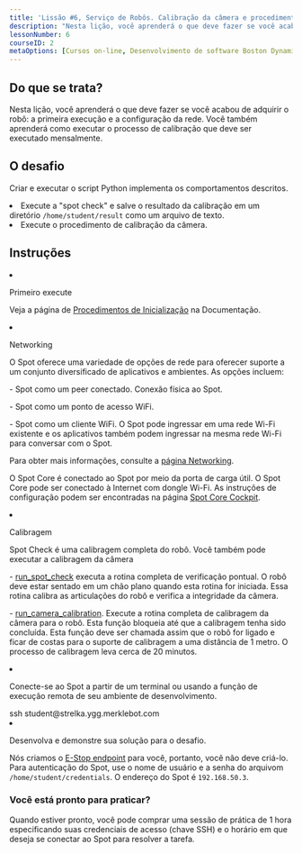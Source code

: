 ```yaml
---
title: 'Lissão #6, Serviço de Robôs. Calibração da câmera e procedimento de "Verificação do Spot"'
description: "Nesta lição, você aprenderá o que deve fazer se você acabou de adquirir o robô: a primeira execução e a configuração da rede. Você também aprenderá como executar o processo de calibração que deve ser executado mensalmente."
lessonNumber: 6
courseID: 2
metaOptions: [Cursos on-line, Desenvolvimento de software Boston Dynamics Spot]
---
```



<section class="container__narrow">

## Do que se trata?

Nesta lição, você aprenderá o que deve fazer se você acabou de adquirir o robô: a primeira execução e a configuração da rede. Você também aprenderá como executar o processo de calibração que deve ser executado mensalmente.

</section>


<section class="container__narrow">

## O desafio

Criar e executar o script Python implementa os comportamentos descritos.

<List type="numbers">
<li>Execute a "spot check" e salve o resultado da calibração em um diretório <code>/home/student/result</code> como um arquivo de texto.</li>
<li>Execute o procedimento de calibração da câmera.</li>
</List>

</section>

<section class="container__reg">

## Instruções

<List type="numbers">

<li>

Primeiro execute

Veja a página de [Procedimentos de Inicialização](https://support.bostondynamics.com/s/article/Startup-Procedure) na Documentação.

</li>

<li>

Networking

O Spot oferece uma variedade de opções de rede para oferecer suporte a um conjunto diversificado de aplicativos e ambientes. As opções incluem:

\- Spot como um peer conectado. Conexão física ao Spot.

\- Spot como um ponto de acesso WiFi.

\- Spot como um cliente WiFi. O Spot pode ingressar em uma rede Wi-Fi existente e os aplicativos também podem ingressar na mesma rede Wi-Fi para conversar com o Spot.

Para obter mais informações, consulte a [página Networking](https://dev.bostondynamics.com/docs/concepts/networking).

O Spot Core é conectado ao Spot por meio da porta de carga útil. O Spot Core pode ser conectado à Internet com dongle Wi-Fi. As instruções de configuração podem ser encontradas na página [Spot Core Cockpit](https://dev.bostondynamics.com/docs/payload/spot_core_cockpit.html?highlight=spot%20check).

</li>

<li>

Calibragem

Spot Check é uma calibragem completa do robô. Você também pode executar a calibragem da câmera

\- [run_spot_check](https://github.com/boston-dynamics/spot-sdk/blob/master/python/bosdyn-client/src/bosdyn/client/spot_check.py#L164) executa a rotina completa de verificação pontual. O robô deve estar sentado em um chão plano quando esta rotina for iniciada. Essa rotina calibra as articulações do robô e verifica a integridade da câmera.

\- [run_camera_calibration](https://github.com/boston-dynamics/spot-sdk/blob/master/python/bosdyn-client/src/bosdyn/client/spot_check.py#L204). Execute a rotina completa de calibragem da câmera para o robô. Esta função bloqueia até que a calibragem tenha sido concluída. Esta função deve ser chamada assim que o robô for ligado e ficar de costas para o suporte de calibragem a uma distância de 1 metro. O processo de calibragem leva cerca de 20 minutos.

</li>

<li>

Conecte-se ao Spot a partir de um terminal ou usando a função de execução remota de seu ambiente de desenvolvimento.

<lessonCodeWrapper language="bash">
ssh student@strelka.ygg.merklebot.com
</lessonCodeWrapper>

</li>

<li>

Desenvolva e demonstre sua solução para o desafio.

Nós criamos o [E-Stop endpoint](https://dev.bostondynamics.com/python/examples/estop/readme) para você, portanto, você não deve criá-lo. Para autenticação do Spot, use o nome de usuário e a senha do arquivom <code>/home/student/credentials</code>. O endereço do Spot é <code>192.168.50.3</code>.

</li>

</List>
</section>

<section class="container__narrow">

### Você está pronto para praticar?

Quando estiver pronto, você pode comprar uma sessão de prática de 1 hora especificando suas credenciais de acesso (chave SSH) e o horário em que deseja se conectar ao Spot para resolver a tarefa.

##### <LessonButtonLink src="https://dapp.spot-sdk.education/#/checkout" text="Alugue uma vaga" />

</section>